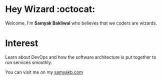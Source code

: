 # Hey Wizard :octocat:
Welcome,
  I'm **Samyak Bakliwal** who believes that we coders are wizards. 
  
# Interest
  Learn about DevOps and how the software architecture is put together to run services smoothly.

You can visit me on my [samyakb.com](https://samyakb.com)
